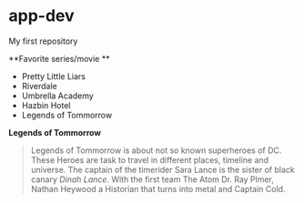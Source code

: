 # app-dev
My first repository

**Favorite series/movie **
- Pretty Little Liars
- Riverdale
- Umbrella Academy
- Hazbin Hotel
- Legends of Tommorrow

**Legends of Tommorrow**
> Legends of Tommorrow is about not so known superheroes of DC. These Heroes are task to travel in different places, timeline and universe. The captain of the timerider Sara Lance is the sister of black canary *Dinah Lance*. With the first team The Atom Dr. Ray Plmer, Nathan Heywood a Historian that turns into metal and Captain Cold. 
 
